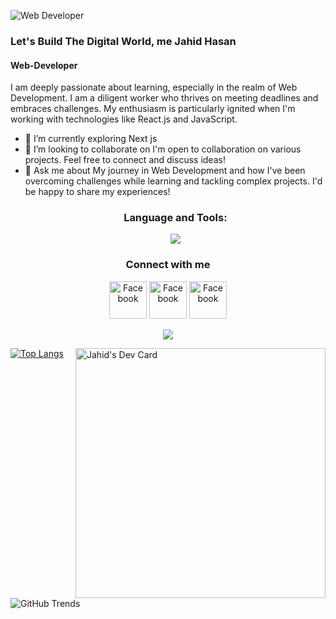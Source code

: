 ![Web Developer](https://i.ibb.co/nfDJ55q/Jahid-Hasan-Banner-Image-1.gif)

### Let's Build The Digital World, me Jahid Hasan
#### Web-Developer
I am deeply passionate about learning, especially in the realm of Web Development. I am a diligent worker who thrives on meeting deadlines and embraces challenges. My enthusiasm is particularly ignited when I'm working with technologies like React.js and JavaScript.




- 🌱 I’m currently exploring Next js
- 👯 I’m looking to collaborate on I'm open to collaboration on various projects. Feel free to connect and discuss ideas! 
- 💬 Ask me about My journey in Web Development and how I've been overcoming challenges while learning and tackling complex projects. I'd be happy to share my experiences!
  <h3 align="center">Language and Tools:</h3>
  <p align="center">
    <a href="https://skillicons.dev">
      <Img src="https://skillicons.dev/icons?i=html,css,js,react,mongodb,express,nodejs,nextjs,figma,npm,vercel,vite,vscode,materialui" />
    </a>
  </p>

<h3 align="center">Connect with me</h3>

  <p align="center">

  <a href="https://www.facebook.com/profile.php?id=100082103931531" style="text-decoration:none">
    <img alt="Facebook" src="https://cdn.jsdelivr.net/npm/simple-icons@3.0.1/icons/facebook.svg" height="60" />
  </a>
  <a href="https://discord.com/channels/jahid_010" style="text-decoration:none">
    <img alt="Facebook" src="https://cdn.jsdelivr.net/npm/simple-icons@3.0.1/icons/discord.svg" height="60" />
  </a>
  
  <a href="https://www.linkedin.com/in/md-jahid-hasan01/" style="text-decoration:none">
    <img alt="Facebook" src="https://cdn.jsdelivr.net/npm/simple-icons@3.0.1/icons/linkedin.svg" height="60" />
  </a>
</p>





   <p align="center">
     <img src="https://github-readme-streak-stats.herokuapp.com?user=Jahid2121&theme=highcontrast" />
   </p>
 

<div  align="left">
  

[![Top Langs](https://github-readme-stats.vercel.app/api/top-langs/?username=Jahid2121)](https://github.com/anuraghazra/github-readme-stats)
<a href="https://app.daily.dev/jahid01"><img align="right" src="https://api.daily.dev/devcards/4fe136ccfbd3464a9b61d6894651fa5b.png?r=m3o" width="400" alt="Jahid's Dev Card"/></a>
</div>

![GitHub Trends](https://api.githubtrends.io/user/svg/Jahid2121/langs?time_range=one_month&compact=True&theme=dark)





